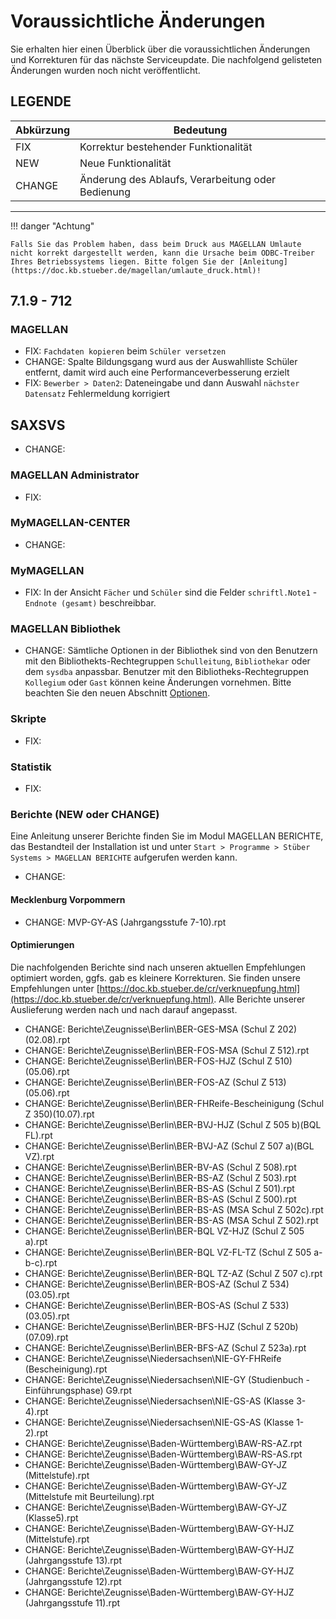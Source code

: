 # Voraussichtliche Änderungen

Sie erhalten hier einen Überblick über die voraussichtlichen Änderungen und Korrekturen für das nächste Serviceupdate. Die nachfolgend gelisteten Änderungen wurden noch nicht veröffentlicht.

## LEGENDE

Abkürzung | Bedeutung
--------- | ---------
FIX       | Korrektur bestehender Funktionalität
NEW       | Neue Funktionalität
CHANGE    | Änderung des Ablaufs, Verarbeitung oder Bedienung

---

!!! danger "Achtung"

    Falls Sie das Problem haben, dass beim Druck aus MAGELLAN Umlaute nicht korrekt dargestellt werden, kann die Ursache beim ODBC-Treiber Ihres Betriebssystems liegen. Bitte folgen Sie der [Anleitung](https://doc.kb.stueber.de/magellan/umlaute_druck.html)!

## 7.1.9 - 712


### MAGELLAN

* FIX: `Fachdaten kopieren` beim `Schüler versetzen`
* CHANGE: Spalte Bildungsgang wurd aus der Auswahlliste Schüler entfernt, damit wird auch eine Performanceverbesserung erzielt
* FIX: `Bewerber > Daten2`: Dateneingabe und dann Auswahl `nächster Datensatz` Fehlermeldung korrigiert

## SAXSVS

* CHANGE: 

### MAGELLAN Administrator

* FIX: 

### MyMAGELLAN-CENTER

* CHANGE: 

### MyMAGELLAN

* FIX: In der Ansicht  `Fächer` und  `Schüler` sind die Felder `schriftl.Note1` - `Endnote (gesamt)` beschreibbar.

### MAGELLAN Bibliothek

* CHANGE: Sämtliche Optionen in der Bibliothek sind von den Benutzern mit den Bibliothekts-Rechtegruppen `Schulleitung`, `Bibliothekar` oder dem `sysdba` anpassbar. Benutzer mit den Bibliotheks-Rechtegruppen `Kollegium` oder `Gast` können keine Änderungen vornehmen. Bitte beachten Sie den neuen Abschnitt [Optionen](https://doc.magellan7.stueber.de/bibliothek/installation/optionen/).

### Skripte

* FIX: 

### Statistik

* FIX:

### Berichte (NEW oder CHANGE)

Eine Anleitung unserer Berichte finden Sie im Modul MAGELLAN BERICHTE, das Bestandteil der Installation ist und unter `Start > Programme > Stüber Systems > MAGELLAN BERICHTE` aufgerufen werden kann.

* CHANGE:
  
#### Mecklenburg Vorpommern

* CHANGE:  MVP-GY-AS (Jahrgangsstufe 7-10).rpt

#### Optimierungen

Die nachfolgenden Berichte sind nach unseren aktuellen Empfehlungen optimiert worden, ggfs. gab es kleinere Korrekturen. Sie finden unsere Empfehlungen unter [https://doc.kb.stueber.de/cr/verknuepfung.html](https://doc.kb.stueber.de/cr/verknuepfung.html). Alle Berichte unserer Auslieferung werden nach und nach darauf angepasst.

* CHANGE: Berichte\Zeugnisse\Berlin\BER-GES-MSA (Schul Z 202)(02.08).rpt
* CHANGE: Berichte\Zeugnisse\Berlin\BER-FOS-MSA (Schul Z 512).rpt
* CHANGE: Berichte\Zeugnisse\Berlin\BER-FOS-HJZ (Schul Z 510)(05.06).rpt
* CHANGE: Berichte\Zeugnisse\Berlin\BER-FOS-AZ (Schul Z 513)(05.06).rpt
* CHANGE: Berichte\Zeugnisse\Berlin\BER-FHReife-Bescheinigung (Schul Z 350)(10.07).rpt
* CHANGE: Berichte\Zeugnisse\Berlin\BER-BVJ-HJZ (Schul Z 505 b)(BQL FL).rpt
* CHANGE: Berichte\Zeugnisse\Berlin\BER-BVJ-AZ (Schul Z 507 a)(BGL VZ).rpt
* CHANGE: Berichte\Zeugnisse\Berlin\BER-BV-AS (Schul Z 508).rpt
* CHANGE: Berichte\Zeugnisse\Berlin\BER-BS-AZ (Schul Z 503).rpt
* CHANGE: Berichte\Zeugnisse\Berlin\BER-BS-AS (Schul Z 501).rpt
* CHANGE: Berichte\Zeugnisse\Berlin\BER-BS-AS (Schul Z 500).rpt
* CHANGE: Berichte\Zeugnisse\Berlin\BER-BS-AS (MSA  Schul Z 502c).rpt
* CHANGE: Berichte\Zeugnisse\Berlin\BER-BS-AS (MSA  Schul Z 502).rpt
* CHANGE: Berichte\Zeugnisse\Berlin\BER-BQL VZ-HJZ (Schul Z 505 a).rpt
* CHANGE: Berichte\Zeugnisse\Berlin\BER-BQL VZ-FL-TZ (Schul Z 505 a-b-c).rpt
* CHANGE: Berichte\Zeugnisse\Berlin\BER-BQL TZ-AZ (Schul Z 507 c).rpt
* CHANGE: Berichte\Zeugnisse\Berlin\BER-BOS-AZ (Schul Z 534)(03.05).rpt
* CHANGE: Berichte\Zeugnisse\Berlin\BER-BOS-AS (Schul Z 533)(03.05).rpt
* CHANGE: Berichte\Zeugnisse\Berlin\BER-BFS-HJZ (Schul Z 520b)(07.09).rpt
* CHANGE: Berichte\Zeugnisse\Berlin\BER-BFS-AZ (Schul Z 523a).rpt
* CHANGE: Berichte\Zeugnisse\Niedersachsen\NIE-GY-FHReife (Bescheinigung).rpt
* CHANGE: Berichte\Zeugnisse\Niedersachsen\NIE-GY (Studienbuch - Einführungsphase) G9.rpt
* CHANGE: Berichte\Zeugnisse\Niedersachsen\NIE-GS-AS (Klasse 3-4).rpt
* CHANGE: Berichte\Zeugnisse\Niedersachsen\NIE-GS-AS (Klasse 1-2).rpt
* CHANGE: Berichte\Zeugnisse\Baden-Württemberg\BAW-RS-AZ.rpt
* CHANGE: Berichte\Zeugnisse\Baden-Württemberg\BAW-RS-AS.rpt
* CHANGE: Berichte\Zeugnisse\Baden-Württemberg\BAW-GY-JZ (Mittelstufe).rpt
* CHANGE: Berichte\Zeugnisse\Baden-Württemberg\BAW-GY-JZ (Mittelstufe mit Beurteilung).rpt
* CHANGE: Berichte\Zeugnisse\Baden-Württemberg\BAW-GY-JZ (Klasse5).rpt
* CHANGE: Berichte\Zeugnisse\Baden-Württemberg\BAW-GY-HJZ (Mittelstufe).rpt
* CHANGE: Berichte\Zeugnisse\Baden-Württemberg\BAW-GY-HJZ (Jahrgangsstufe 13).rpt
* CHANGE: Berichte\Zeugnisse\Baden-Württemberg\BAW-GY-HJZ (Jahrgangsstufe 12).rpt
* CHANGE: Berichte\Zeugnisse\Baden-Württemberg\BAW-GY-HJZ (Jahrgangsstufe 11).rpt
